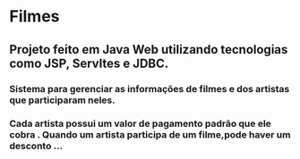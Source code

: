 # Filmes

## Projeto feito em Java Web utilizando tecnologias como JSP, Servltes e JDBC.

### Sistema para gerenciar as informações de filmes e dos artistas que participaram neles.
### Cada artista possui um valor de pagamento padrão que ele cobra . Quando um artista participa de um filme,pode haver um desconto ...
